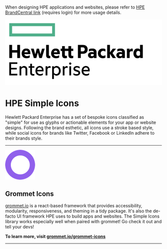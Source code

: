 When designing HPE applications and websites, please refer to [HPE BrandCentral link](https://h10014.www1.hpe.com/home) (requires login) for more usage details.

![alt text](https://raw.githubusercontent.com/hpe-design/logos/master/Requirements/color-logo.png "HPE Simple Icons")

# HPE Simple Icons

Hewlett Packard Enterprise has a set of bespoke icons classified as "simple" for use as glyphs or actionable elements for your app or website designs. Following the brand esthetic, all icons use a stroke based style, while social icons for brands like Twitter, Facebook or LinkedIn adhere to their brands style.

---

![alt text](https://github.com/hpe-design/components/blob/master/Previews/grommet.png "Grommet")

## Grommet Icons

[grommet.io](https://grommet.io) is a react-based framework that provides accessibility, modularity, responsiveness, and theming in a tidy package. It's also the de-facto UI framework HPE uses to build apps and websites. The Simple Icons library works especially well when paired with grommet! Go check it out and tell your devs!

**To learn more, visit [grommet.io/grommet-icons](https://grommet.io/grommet-icons/)**

---
